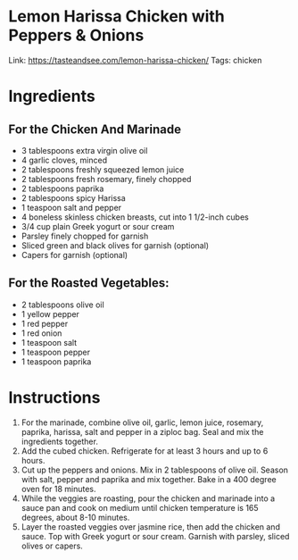 # Lemon Harissa Chicken with Peppers & Onions

Link: https://tasteandsee.com/lemon-harissa-chicken/
Tags: chicken

# **Ingredients**

## **For the Chicken And Marinade**

- 3 tablespoons extra virgin olive oil
- 4 garlic cloves, minced
- 2 tablespoons freshly squeezed lemon juice
- 2 tablespoons fresh rosemary, finely chopped
- 2 tablespoons paprika
- 2 tablespoons spicy Harissa
- 1 teaspoon salt and pepper
- 4 boneless skinless chicken breasts, cut into 1 1/2-inch cubes
- 3/4 cup plain Greek yogurt or sour cream
- Parsley finely chopped for garnish
- Sliced green and black olives for garnish (optional)
- Capers for garnish (optional)

## **For the Roasted Vegetables:**

- 2 tablespoons olive oil
- 1 yellow pepper
- 1 red pepper
- 1 red onion
- 1 teaspoon salt
- 1 teaspoon pepper
- 1 teaspoon paprika

# **Instructions**

1. For the marinade, combine olive oil, garlic, lemon juice, rosemary, paprika, harissa, salt and pepper in a ziploc bag. Seal and mix the ingredients together.
2. Add the cubed chicken. Refrigerate for at least 3 hours and up to 6 hours.
3. Cut up the peppers and onions. Mix in 2 tablespoons of olive oil. Season with salt, pepper and paprika and mix together. Bake in a 400 degree oven for 18 minutes.
4. While the veggies are roasting, pour the chicken and marinade into a sauce pan and cook on medium until chicken temperature is 165 degrees, about 8-10 minutes.
5. Layer the roasted veggies over jasmine rice, then add the chicken and sauce. Top with Greek yogurt or sour cream. Garnish with parsley, sliced olives or capers.